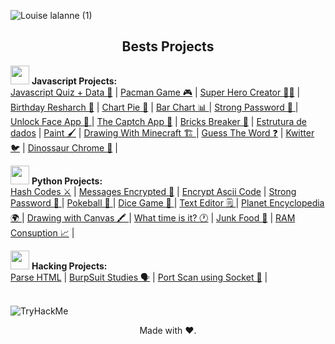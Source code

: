 ![Louise lalanne (1)](https://user-images.githubusercontent.com/100588945/161456270-5ce60fe8-2013-47ae-86b8-d3887a5185c0.gif)

<h2 align="center">Bests Projects </h2>

<p align="justify">
  
<img src="https://user-images.githubusercontent.com/100588945/175823612-37165bc0-ed64-465a-a4ca-292bf443fa19.gif" width="30"> **Javascript Projects:**
</br>
<a href="https://github.com/louiselalanne/JavascriptQuiz">Javascript Quiz + Data 🧠</a> | 
<a href="https://github.com/louiselalanne/PacmanGame">Pacman Game 🎮</a> | 
<a href="https://github.com/louiselalanne/criador-super-heroi">Super Hero Creator 🦸‍♀️</a> | 
<a href="https://github.com/louiselalanne/pesquisatemaaniversario">Birthday Resharch 🍰</a> | 
<a href="https://github.com/louiselalanne/vote2022">Chart Pie 🥧</a> | 
<a href="https://github.com/louiselalanne/BarChart">Bar Chart 📊 </a> | 
<a href="https://github.com/louiselalanne/StrongPassword">Strong Password 🔐 </a> | 
<a href="https://github.com/louiselalanne/UnlockFaceApp">Unlock Face App 🙂 </a> | 
<a href="https://github.com/louiselalanne/CaptchApp">The Captch App 🤖</a> | 
<a href="https://github.com/louiselalanne/BricksBreaker">Bricks Breaker 🧱</a> | 
<a href="https://github.com/louiselalanne/estruturadedados">Estrutura de dados</a> | 
<a href="https://github.com/louiselalanne/Paint">Paint 🖌️</a> |
<a href="https://github.com/louiselalanne/DrawingWithMinecraft">Drawing With Minecraft 🏗️ </a> |
<a href="https://github.com/louiselalanne/Guess-The-Word">Guess The Word ❓</a> |
<a href="https://github.com/louiselalanne/Kwitter">Kwitter 🐦</a> |
<a href="https://github.com/louiselalanne/Dino_Chrome">Dinossaur Chrome 🦕</a> |

<img src="https://user-images.githubusercontent.com/100588945/175823818-59916986-3b33-45f5-84b7-a4f42fc326ac.gif" width="30"> **Python Projects:**
</br>
<a href="https://github.com/louiselalanne/HashCodes">Hash Codes ⚔️</a> |
<a href="https://github.com/louiselalanne/MessagesEncrypted">Messages Encrypted 🔏</a> |
<a href="https://github.com/louiselalanne/Encrypt_Ascii_Code">Encrypt Ascii Code</a> |
<a href="https://github.com/louiselalanne/Strong-Password">Strong Password 🔐 </a> | 
<a href="https://github.com/louiselalanne/Pokeball">Pokeball 🔴 </a> | 
<a href="https://github.com/louiselalanne/Dice">Dice Game 🎲 </a> | 
<a href="https://github.com/louiselalanne/Text_Editor">Text Editor 🗒️ </a> |
<a href="https://github.com/louiselalanne/Planet_Encyclopedia">Planet Encyclopedia 🌍 </a> |
<a href="https://github.com/louiselalanne/Drawing_with_Canvas">Drawing with Canvas 🖍️ </a> |
<a href="https://github.com/louiselalanne/What_Time_is_it">What time is it? 🕐</a> |
<a href="https://github.com/louiselalanne/Junk_Food">Junk Food 🍔</a> |
<a href="https://github.com/louiselalanne/RAM_consumption"> RAM Consuption 📈</a> |

 <img src="https://user-images.githubusercontent.com/100588945/175824020-7768c9b0-dcbd-4bf6-bc27-4d410ff72600.gif" width="30"> **Hacking Projects:**
<br>
<a href="https://github.com/louiselalanne/Parse_HTML">Parse HTML</a> | 
<a href="https://github.com/louiselalanne/BurpSuitStudies">BurpSuit Studies 🗣️</a> |
<a href="https://github.com/louiselalanne/port_scan_py">Port Scan using Socket 🚪</a> |
</br>
</br>

</p>
<img src="https://tryhackme-badges.s3.amazonaws.com/ise.pentester.png" alt="TryHackMe">
<br>
<p align="center"> Made with ❤️.</p>
